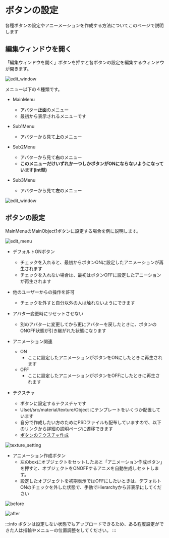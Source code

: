 # ボタンの設定

各種ボタンの設定やアニーメーションを作成する方法についてこのページで説明します

## 編集ウィンドウを開く

「編集ウィンドウを開く」ボタンを押すと各ボタンの設定を編集するウィンドウが開きます。

![edit_window](@site/static/img/UIsetImg/edit_animation.png)

メニュー以下の４種類です。

- MainMenu
  - アバター**正面**のメニュー
  - 最初から表示されるメニューです

- Sub1Menu
  - アバターから見て**上**のメニュー

- Sub2Menu
  - アバターから見て**右**のメニュー
  - **このメニューだけいずれか一つしかボタンがONにならないようになっています(Int型)**

- Sub3Menu
  - アバターから見て**左**のメニュー

![edit_window](@site/static/img/UIsetImg/menu_list.png)


## ボタンの設定

MainMenuのMainObject1ボタンに設定する場合を例に説明します。

![edit_menu](@site/static/img/UIsetImg/menu_introduction.png)

- デフォルトONボタン
  - チェックを入れると、最初からボタンONに設定したアニメーションが再生されます
  - チェックを入れない場合は、最初はボタンOFFに設定したアニーションが再生されます

- 他のユーザーからの操作を許可
  - チェックを外すと自分以外の人は触れないようにできます

- アバター変更時にリセットさせない
  - 別のアバターに変更してから更にアバターを戻したときに、ボタンのONOFF状態が引き継がれた状態になります

- アニメーション関連
  - ON
    - ここに設定したアニメーションがボタンをONにしたときに再生されます
  - OFF
    - ここに設定したアニメーションがボタンをOFFにしたときに再生されます

- テクスチャ
  - ボタンに設定するテクスチャです
  - UIset/src/material/texture/Object にテンプレートをいくつか配置しています
  - 自分で作成したい方のためにPSDファイルも配布していますので、以下のリンクから詳細の説明ページに遷移できます
  - [ボタンのテクスチャ作成](/docs/UIset/texture_edit)

![texture_setting](@site/static/img/UIsetImg/drag_texture.png)

- アニメーション作成ボタン
  - 左のboxにオブジェクトをセットしたあと「アニメーション作成ボタン」を押すと、オブジェクトをONOFFするアニメを自動生成しセットします。
  - 設定したオブジェクトを初期表示ではOFFにしたいときは、デフォルトONのチェックを外した状態で、手動でHierarchyから非表示にしてください

![before](@site/static/img/UIsetImg/create_before.png)

![after](@site/static/img/UIsetImg/create_after.png)


:::info
ボタンは設定しない状態でもアップロードできるため、ある程度設定ができた人は指輪やメニューの位置調整をしてください。
:::
